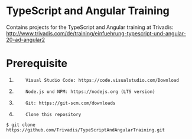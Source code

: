 # TypeScript and Angular Training

Contains projects for the TypeScript and Angular training at Trivadis:
http://www.trivadis.com/de/training/einfuehrung-typescript-und-angular-20-ad-angular2

# Prerequisite

1.         Visual Studio Code: https://code.visualstudio.com/Download
2.         Node.js und NPM: https://nodejs.org (LTS version)
3.         Git: https://git-scm.com/downloads
4.         Clone this repository

```
$ git clone https://github.com/Trivadis/TypeScriptAndAngularTraining.git
```
